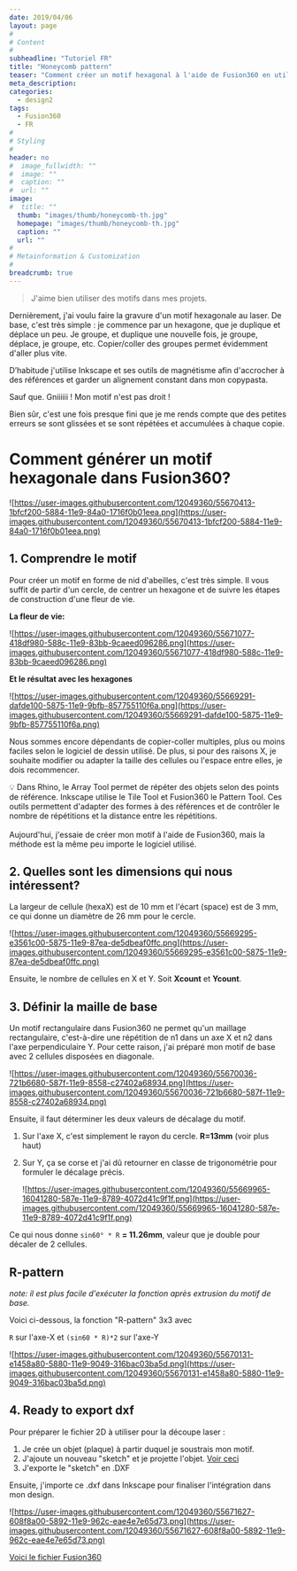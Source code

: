 ```yaml
---
date: 2019/04/06
layout: page
#
# Content
#
subheadline: "Tutoriel FR"
title: "Honeycomb pattern"
teaser: "Comment créer un motif hexagonal à l'aide de Fusion360 en utilisant le Pattern Tool pour contrôler le nombre de répétitions et la distance entre les répétitions."
meta_description: 
categories:
  - design2
tags:
  - Fusion360
  - FR
#
# Styling
#
header: no
#  image_fullwidth: ""
#  image: ""
#  caption: ""
#  url: ""
image:
#  title: ""
  thumb: "images/thumb/honeycomb-th.jpg"
  homepage: "images/thumb/honeycomb-th.jpg"
  caption: ""
  url: ""
#  
# Metainformation & Customization
#
breadcrumb: true
---
```



> J'aime bien utiliser des motifs dans mes projets. 

Dernièrement, j'ai voulu faire la gravure d'un motif hexagonale au laser. De base, c'est très simple : je commence par un hexagone, que je duplique et déplace un peu. Je groupe, et duplique une nouvelle fois, je groupe, déplace, je groupe, etc. Copier/coller des groupes permet évidemment d'aller plus vite.

D’habitude j'utilise Inkscape et ses outils de magnétisme afin d'accrocher à des références et garder un alignement constant dans mon copypasta. 

Sauf que. Gniiiiii ! Mon motif n'est pas droit !

Bien sûr, c'est une fois presque fini que je me rends compte que des petites erreurs se sont glissées et se sont répétées et accumulées à chaque copie.

# Comment générer un motif hexagonale dans Fusion360?

![https://user-images.githubusercontent.com/12049360/55670413-1bfcf200-5884-11e9-84a0-1716f0b01eea.png](https://user-images.githubusercontent.com/12049360/55670413-1bfcf200-5884-11e9-84a0-1716f0b01eea.png)

## 1. Comprendre le motif

Pour créer un motif en forme de nid d'abeilles, c'est très simple. Il vous suffit de partir d'un cercle, de centrer un hexagone et de suivre les étapes de construction d'une fleur de vie.

**La fleur de vie:**

![https://user-images.githubusercontent.com/12049360/55671077-418df980-588c-11e9-83bb-9caeed096286.png](https://user-images.githubusercontent.com/12049360/55671077-418df980-588c-11e9-83bb-9caeed096286.png)

**Et le résultat avec les hexagones**

![https://user-images.githubusercontent.com/12049360/55669291-dafde100-5875-11e9-9bfb-857755110f6a.png](https://user-images.githubusercontent.com/12049360/55669291-dafde100-5875-11e9-9bfb-857755110f6a.png)

Nous sommes encore dépendants de copier-coller multiples, plus ou moins faciles selon le logiciel de dessin utilisé. De plus, si pour des raisons X, je souhaite modifier ou adapter la taille des cellules ou l'espace entre elles, je dois recommencer.

<aside>
💡 Dans Rhino, le Array Tool permet de répéter des objets selon des points de référence. Inkscape utilise le Tile Tool et Fusion360 le Pattern Tool. Ces outils permettent d'adapter des formes à des références et de contrôler le nombre de répétitions et la distance entre les répétitions.
</aside>
<br>
Aujourd'hui, j'essaie de créer mon motif à l'aide de Fusion360, mais la méthode est la même peu importe le logiciel utilisé.

## 2. Quelles sont les dimensions qui nous intéressent?

La largeur de cellule (hexaX) est de 10 mm et l'écart (space) est de 3 mm, ce qui donne un diamètre de 26 mm pour le cercle.

![https://user-images.githubusercontent.com/12049360/55669295-e3561c00-5875-11e9-87ea-de5dbeaf0ffc.png](https://user-images.githubusercontent.com/12049360/55669295-e3561c00-5875-11e9-87ea-de5dbeaf0ffc.png)

Ensuite, le nombre de cellules en X et Y.
Soit **Xcount** et **Ycount**.

## 3. Définir la maille de base

Un motif rectangulaire dans Fusion360 ne permet qu'un maillage rectangulaire, c'est-à-dire une répétition de n1 dans un axe X et n2 dans l'axe perpendiculaire Y. Pour cette raison, j'ai préparé mon motif de base avec 2 cellules disposées en diagonale.

![https://user-images.githubusercontent.com/12049360/55670036-721b6680-587f-11e9-8558-c27402a68934.png](https://user-images.githubusercontent.com/12049360/55670036-721b6680-587f-11e9-8558-c27402a68934.png)

Ensuite, il faut déterminer les deux valeurs de décalage du motif.

1. Sur l'axe X, c'est simplement le rayon du cercle. **R=13mm** (voir plus haut)
2. Sur Y, ça se corse et j'ai dû retourner en classe de trigonométrie pour formuler le décalage précis.
    
    ![https://user-images.githubusercontent.com/12049360/55669965-16041280-587e-11e9-8789-4072d41c9f1f.png](https://user-images.githubusercontent.com/12049360/55669965-16041280-587e-11e9-8789-4072d41c9f1f.png)
    

Ce qui nous donne `sin60° * R` **= 11.26mm**, valeur que je double pour décaler de 2 cellules.

## R-pattern

*note: il est plus facile d'exécuter la fonction après extrusion du motif de base.*

Voici ci-dessous, la fonction "R-pattern" 3x3 avec

`R` sur l'axe-X et `(sin60 * R)*2` sur l'axe-Y

![https://user-images.githubusercontent.com/12049360/55670131-e1458a80-5880-11e9-9049-316bac03ba5d.png](https://user-images.githubusercontent.com/12049360/55670131-e1458a80-5880-11e9-9049-316bac03ba5d.png)

## 4. Ready to export dxf

Pour préparer le fichier 2D à utiliser pour la découpe laser :

1. Je crée un objet (plaque) à partir duquel je soustrais mon motif.
2. J'ajoute un nouveau "sketch" et je projette l'objet. [Voir ceci](https://youtu.be/PuI2iWmngtM?t=87)
3. J'exporte le "sketch" en .DXF

Ensuite, j'importe ce .dxf dans Inkscape pour finaliser l'intégration dans mon design.

![https://user-images.githubusercontent.com/12049360/55671627-608f8a00-5892-11e9-962c-eae4e7e65d73.png](https://user-images.githubusercontent.com/12049360/55671627-608f8a00-5892-11e9-962c-eae4e7e65d73.png)

[Voici le fichier Fusion360](https://a360.co/2UBzilG)